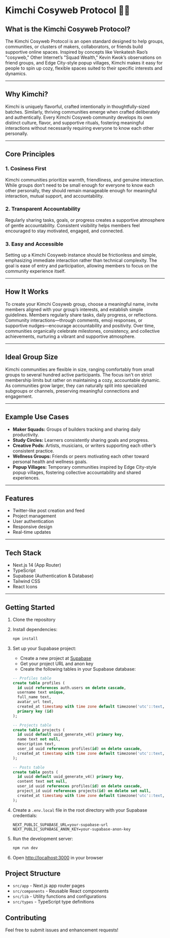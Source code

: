 # Kimchi Cosyweb Protocol 🍲✨

## What is the Kimchi Cosyweb Protocol?

The Kimchi Cosyweb Protocol is an open standard designed to help groups, communities, or clusters of makers, collaborators, or friends build supportive online spaces. Inspired by concepts like Venkatesh Rao’s "cosyweb," Other Internet’s "Squad Wealth," Kevin Kwok’s observations on friend groups, and Edge City-style popup villages, Kimchi makes it easy for people to spin up cozy, flexible spaces suited to their specific interests and dynamics.

---

## Why Kimchi?

Kimchi is uniquely flavorful, crafted intentionally in thoughtfully-sized batches. Similarly, thriving communities emerge when crafted deliberately and authentically. Every Kimchi Cosyweb community develops its own distinct culture, flavor, and supportive rituals, fostering meaningful interactions without necessarily requiring everyone to know each other personally.

---

## Core Principles

### 1. Cosiness First
Kimchi communities prioritize warmth, friendliness, and genuine interaction. While groups don’t need to be small enough for everyone to know each other personally, they should remain manageable enough for meaningful interaction, mutual support, and accountability.

### 2. Transparent Accountability
Regularly sharing tasks, goals, or progress creates a supportive atmosphere of gentle accountability. Consistent visibility helps members feel encouraged to stay motivated, engaged, and connected.

### 3. Easy and Accessible
Setting up a Kimchi Cosyweb instance should be frictionless and simple, emphasizing immediate interaction rather than technical complexity. The goal is ease of entry and participation, allowing members to focus on the community experience itself.

---

## How It Works

To create your Kimchi Cosyweb group, choose a meaningful name, invite members aligned with your group’s interests, and establish simple guidelines. Members regularly share tasks, daily progress, or reflections. Community interactions—through comments, emoji responses, or supportive nudges—encourage accountability and positivity. Over time, communities organically celebrate milestones, consistency, and collective achievements, nurturing a vibrant and supportive atmosphere.

---

## Ideal Group Size

Kimchi communities are flexible in size, ranging comfortably from small groups to several hundred active participants. The focus isn't on strict membership limits but rather on maintaining a cozy, accountable dynamic. As communities grow larger, they can naturally split into specialized subgroups or channels, preserving meaningful connections and engagement.

---

## Example Use Cases

- **Maker Squads:** Groups of builders tracking and sharing daily productivity.
- **Study Circles:** Learners consistently sharing goals and progress.
- **Creative Pods:** Artists, musicians, or writers supporting each other’s consistent practice.
- **Wellness Groups:** Friends or peers motivating each other toward personal health and wellness goals.
- **Popup Villages:** Temporary communities inspired by Edge City-style popup villages, fostering collective accountability and shared experiences.

---

## Features

- Twitter-like post creation and feed
- Project management
- User authentication
- Responsive design
- Real-time updates

---

## Tech Stack

- Next.js 14 (App Router)
- TypeScript
- Supabase (Authentication & Database)
- Tailwind CSS
- React Icons

---


## Getting Started

1. Clone the repository
2. Install dependencies:
   ```bash
   npm install
   ```

3. Set up your Supabase project:
   - Create a new project at [Supabase](https://supabase.com)
   - Get your project URL and anon key
   - Create the following tables in your Supabase database:

   ```sql
   -- Profiles table
   create table profiles (
     id uuid references auth.users on delete cascade,
     username text unique,
     full_name text,
     avatar_url text,
     created_at timestamp with time zone default timezone('utc'::text, now()) not null,
     primary key (id)
   );

   -- Projects table
   create table projects (
     id uuid default uuid_generate_v4() primary key,
     name text not null,
     description text,
     user_id uuid references profiles(id) on delete cascade,
     created_at timestamp with time zone default timezone('utc'::text, now()) not null
   );

   -- Posts table
   create table posts (
     id uuid default uuid_generate_v4() primary key,
     content text not null,
     user_id uuid references profiles(id) on delete cascade,
     project_id uuid references projects(id) on delete set null,
     created_at timestamp with time zone default timezone('utc'::text, now()) not null
   );
   ```

4. Create a `.env.local` file in the root directory with your Supabase credentials:
   ```
   NEXT_PUBLIC_SUPABASE_URL=your-supabase-url
   NEXT_PUBLIC_SUPABASE_ANON_KEY=your-supabase-anon-key
   ```

5. Run the development server:
   ```bash
   npm run dev
   ```

6. Open [http://localhost:3000](http://localhost:3000) in your browser

## Project Structure

- `src/app` - Next.js app router pages
- `src/components` - Reusable React components
- `src/lib` - Utility functions and configurations
- `src/types` - TypeScript type definitions

## Contributing

Feel free to submit issues and enhancement requests!
